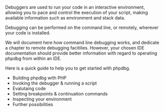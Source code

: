 Debuggers are used to run your code in an interactive environment, allowing you to pace and control the execution of your script, making available information such as environment and stack data.

Debugging can be performed on the command line, or remotely, wherever your code is installed.

We will document here how command line debugging works, and dedicate a chapter to remote debugging facitilies. However, your chosen IDE documentation should provide better information with regard to operating phpdbg from within an IDE.

Here is a quick guide to help you to get started with phpdbg.

- Building phpdbg with PHP
- Invoking the debugger & running a script 
- Evalutaing code
- Setting breakpoints & continuation commands
- Inspecting your environment
- Further possibilities
